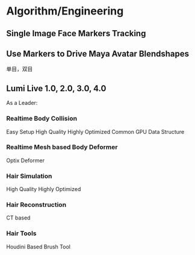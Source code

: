 # Algorithm/Engineering

## Single Image Face Markers Tracking

## Use Markers to Drive Maya Avatar Blendshapes
单目，双目


## Lumi Live 1.0, 2.0, 3.0, 4.0
As a Leader:

### Realtime Body Collision
Easy Setup
High Quality
Highly Optimized
Common GPU Data Structure

### Realtime Mesh based Body Deformer
Optix
Deformer

### Hair Simulation
High Quality
Highly Optimized

### Hair Reconstruction
CT based

### Hair Tools
Houdini Based Brush Tool








